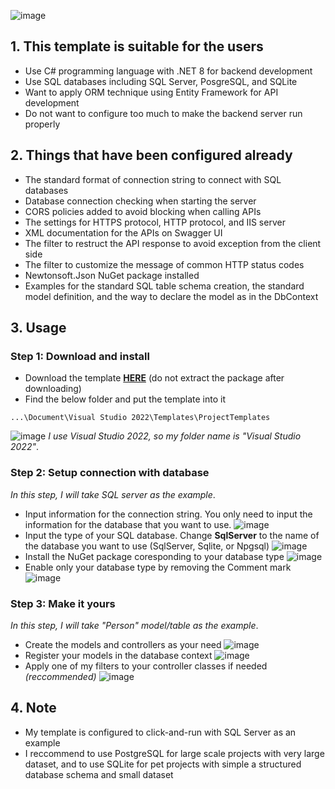 ![image](https://i.imgur.com/PcgT383.png)

## 1. This template is suitable for the users
- Use C# programming language with .NET 8 for backend development
- Use SQL databases including SQL Server, PosgreSQL, and SQLite
- Want to apply ORM technique using Entity Framework for API development
- Do not want to configure too much to make the backend server run properly

## 2. Things that have been configured already
- The standard format of connection string to connect with SQL databases
- Database connection checking when starting the server
- CORS policies added to avoid blocking when calling APIs
- The settings for HTTPS protocol, HTTP protocol, and IIS server
- XML documentation for the APIs on Swagger UI
- The filter to restruct the API response to avoid exception from the client side
- The filter to customize the message of common HTTP status codes
- Newtonsoft.Json NuGet package installed
- Examples for the standard SQL table schema creation, the standard model definition, and the way to declare the model as in the DbContext

## 3. Usage
### Step 1: Download and install
- Download the template [**HERE**](https://github.com/phanxuanquang/ASP.NET-Core-Web-API-with-ORM/releases/download/1.0.0/ASP.NET.Core.Web.API.with.Entity.Framework.zip) (do not extract the package after downloading)
- Find the below folder and put the template into it
```console
...\Document\Visual Studio 2022\Templates\ProjectTemplates
```
![image](https://i.imgur.com/9ufsemT.png)
*I use Visual Studio 2022, so my folder name is "Visual Studio 2022"*.

### Step 2: Setup connection with database
*In this step, I will take SQL server as the example*.
- Input information for the connection string. You only need to input the information for the database that you want to use.
![image](https://i.imgur.com/zRIQ0rE.png)
- Input the type of your SQL database. Change **SqlServer** to the name of the database you want to use (SqlServer, Sqlite, or Npgsql) 
![image](https://i.imgur.com/ooobHmy.png)
- Install the NuGet package coresponding to your database type
![image](https://i.imgur.com/uF5w5z7.png)
- Enable only your database type by removing the Comment mark
![image](https://i.imgur.com/RUDU39s.png)

### Step 3: Make it yours
*In this step, I will take "Person" model/table as the example*.
- Create the models and controllers as your need
![image](https://i.imgur.com/xXN8WxL.png)
- Register your models in the database context
![image](https://i.imgur.com/Krbaurp.png)
- Apply one of my filters to your controller classes if needed *(reccommended)*
![image](https://i.imgur.com/xON8Uny.png)

## 4. Note
- My template is configured to click-and-run with SQL Server as an example
- I reccommend to use PostgreSQL for large scale projects with very large dataset, and to use SQLite for pet projects with simple a structured database schema and small dataset
